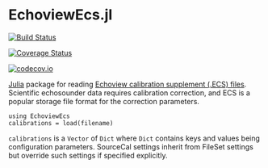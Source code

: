# EchoviewEcs.jl


[![Build Status](https://travis-ci.org/EchoJulia/EchoviewEcs.jl.svg?branch=master)](https://travis-ci.org/EchoJulia/EchoviewEcs.jl)

[![Coverage Status](https://coveralls.io/repos/EchoJulia/EchoviewEcs.jl/badge.svg?branch=master&service=github)](https://coveralls.io/github/EchoJulia/EchoviewEcs.jl?branch=master)

[![codecov.io](http://codecov.io/github/EchoJulia/EchoviewEcs.jl/coverage.svg?branch=master)](http://codecov.io/github/EchoJulia/EchoviewEcs.jl?branch=master)


[Julia](http://julialang.org) package for reading [Echoview calibration
supplement (.ECS) files](http://support.echoview.com/WebHelp/Files,_filesets_and_variables/About_ECS_files.htm). Scientific echosounder data requires
calibration correction, and ECS is a popular storage file format for the
correction parameters.


```
using EchoviewEcs
calibrations = load(filename)
```

`calibrations` is a `Vector` of `Dict` where `Dict` contains keys and
values being configuration parameters. SourceCal settings inherit from
FileSet settings but override such settings if specified explicitly.
